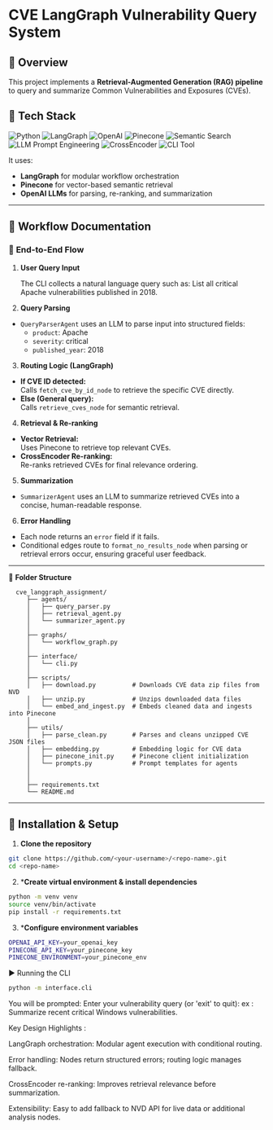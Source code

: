 # CVE LangGraph Vulnerability Query System

## 🚀 Overview

This project implements a **Retrieval-Augmented Generation (RAG) pipeline** to query and summarize Common Vulnerabilities and Exposures (CVEs).

## 🧠 Tech Stack

![Python](https://img.shields.io/badge/Python-3670A0?style=for-the-badge&logo=python&logoColor=white)
![LangGraph](https://img.shields.io/badge/LangGraph-000000?style=for-the-badge)
![OpenAI](https://img.shields.io/badge/OpenAI-412991?style=for-the-badge&logo=openai&logoColor=white)
![Pinecone](https://img.shields.io/badge/Pinecone-2D3748?style=for-the-badge)
![Semantic Search](https://img.shields.io/badge/Semantic%20Search-4B0082?style=for-the-badge)
![LLM Prompt Engineering](https://img.shields.io/badge/Prompt%20Engineering-FF69B4?style=for-the-badge)
![CrossEncoder](https://img.shields.io/badge/Re--ranking-CrossEncoder-orange?style=for-the-badge)
![CLI Tool](https://img.shields.io/badge/Interface-CLI-informational?style=for-the-badge)

It uses:

- **LangGraph** for modular workflow orchestration
- **Pinecone** for vector-based semantic retrieval
- **OpenAI LLMs** for parsing, re-ranking, and summarization

---

## 📝 **Workflow Documentation**

### 🔄 **End-to-End Flow**

1. **User Query Input**

   The CLI collects a natural language query such as:  List all critical Apache vulnerabilities published in 2018.

2. **Query Parsing**

- `QueryParserAgent` uses an LLM to parse input into structured fields:
  - `product`: Apache
  - `severity`: critical
  - `published_year`: 2018

3. **Routing Logic (LangGraph)**

- **If CVE ID detected:**\
  Calls `fetch_cve_by_id_node` to retrieve the specific CVE directly.
- **Else (General query):**\
  Calls `retrieve_cves_node` for semantic retrieval.

4. **Retrieval & Re-ranking**

- **Vector Retrieval:**\
  Uses Pinecone to retrieve top relevant CVEs.
- **CrossEncoder Re-ranking:**\
  Re-ranks retrieved CVEs for final relevance ordering.

5. **Summarization**

- `SummarizerAgent` uses an LLM to summarize retrieved CVEs into a concise, human-readable response.

6. **Error Handling**

- Each node returns an `error` field if it fails.
- Conditional edges route to `format_no_results_node` when parsing or retrieval errors occur, ensuring graceful user feedback.

---

📂 **Folder Structure**

      cve_langgraph_assignment/
         ├── agents/
         │   ├── query_parser.py
         │   ├── retrieval_agent.py
         │   └── summarizer_agent.py
         │
         ├── graphs/
         │   └── workflow_graph.py
         │
         ├── interface/
         │   └── cli.py
         │
         ├── scripts/
         │   ├── download.py          # Downloads CVE data zip files from NVD
         │   ├── unzip.py             # Unzips downloaded data files
         │   └── embed_and_ingest.py  # Embeds cleaned data and ingests into Pinecone
         │
         ├── utils/
         │   ├── parse_clean.py       # Parses and cleans unzipped CVE JSON files
         │   ├── embedding.py         # Embedding logic for CVE data
         │   ├── pinecone_init.py     # Pinecone client initialization
         │   └── prompts.py           # Prompt templates for agents
         │
         │
         ├── requirements.txt
         └── README.md


---

## 🔧 **Installation & Setup**

1. **Clone the repository**

```bash
git clone https://github.com/<your-username>/<repo-name>.git
cd <repo-name>

```
2. ***Create virtual environment & install dependencies**
```bash
python -m venv venv
source venv/bin/activate
pip install -r requirements.txt
```

3. ***Configure environment variables**
```bash
OPENAI_API_KEY=your_openai_key
PINECONE_API_KEY=your_pinecone_key
PINECONE_ENVIRONMENT=your_pinecone_env
```

▶️ Running the CLI
```bash
python -m interface.cli
```
You will be prompted:
     Enter your vulnerability query (or 'exit' to quit): ex : Summarize recent critical Windows vulnerabilities.
    

Key Design Highlights  :

LangGraph orchestration: Modular agent execution with conditional routing.

Error handling: Nodes return structured errors; routing logic manages fallback.

CrossEncoder re-ranking: Improves retrieval relevance before summarization.

Extensibility: Easy to add fallback to NVD API for live data or additional analysis nodes.











